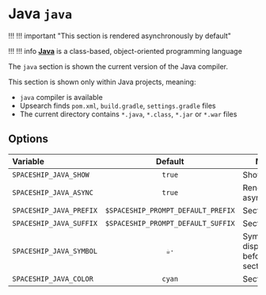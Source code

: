 # Java `java`

!!! !!! important "This section is rendered asynchronously by default"

!!! !!! info
    [**Java**](https://www.java.com) is a class-based, object-oriented programming language

The `java` section is shown the current version of the Java compiler.

This section is shown only within Java projects, meaning:

* `java` compiler is available
* Upsearch finds `pom.xml`, `build.gradle`, `settings.gradle` files
* The current directory contains `*.java`, `*.class`, `*.jar` or `*.war` files

## Options

| Variable                |              Default               | Meaning                             |
|:----------------------- |:----------------------------------:| ----------------------------------- |
| `SPACESHIP_JAVA_SHOW`   |               `true`               | Show section                        |
| `SPACESHIP_JAVA_ASYNC`  |               `true`               | Render section asynchronously       |
| `SPACESHIP_JAVA_PREFIX` | `$SPACESHIP_PROMPT_DEFAULT_PREFIX` | Section's prefix                    |
| `SPACESHIP_JAVA_SUFFIX` | `$SPACESHIP_PROMPT_DEFAULT_SUFFIX` | Section's suffix                    |
| `SPACESHIP_JAVA_SYMBOL` |                `☕·`                | Symbol displayed before the section |
| `SPACESHIP_JAVA_COLOR`  |               `cyan`               | Section's color                     |
